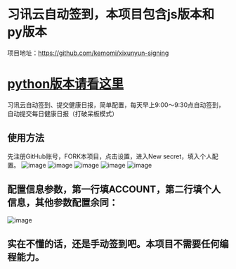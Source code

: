 # 习讯云自动签到，本项目包含js版本和py版本
项目地址：https://github.com/kemomi/xixunyun-signing

# [python版本请看这里](tps://github.com/kemomi/xixunyun-signing/tree/main/README_py.md)

习讯云自动签到、提交健康日报，简单配置，每天早上9:00～9:30点自动签到，自动提交每日健康日报（打破呆板模式）

## 使用方法

先注册GitHub账号，FORK本项目，点击设置，进入New secret，填入个人配置。
![image](https://user-images.githubusercontent.com/76780905/224594651-545cf708-c4e4-4ca4-b261-9ede444f60ec.png)
![image](https://user-images.githubusercontent.com/76780905/224594209-497bb963-105c-4558-b7f0-a19966a20266.png)
![image](https://user-images.githubusercontent.com/76780905/224594232-569960ab-29c1-4ba1-8ca4-1aafd9f67c33.png)
![image](https://user-images.githubusercontent.com/76780905/224594241-14fac36f-8828-4cc9-8fba-c7dbabaf1492.png)
![image](https://user-images.githubusercontent.com/76780905/224594251-259b8ad5-ffe7-430e-988c-e752dc19fb62.png)

## 配置信息参数，第一行填ACCOUNT，第二行填个人信息，其他参数配置余同：

![image](https://user-images.githubusercontent.com/76780905/224591151-cde37bf3-1644-4e0f-8d59-9895830c9265.png)

## 实在不懂的话，还是手动签到吧。本项目不需要任何编程能力。

#

